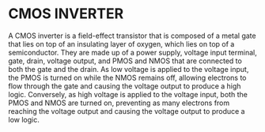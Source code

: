 # **CMOS INVERTER**

A CMOS inverter is a field-effect transistor that is composed of a metal gate that lies on top of an insulating layer of oxygen, which lies on top of a semiconductor. They are made up of a power supply, voltage input terminal, gate, drain, voltage output, and PMOS and NMOS that are connected to both the gate and the drain. As low voltage is applied to the voltage input, the PMOS is turned on while the NMOS remains off, allowing electrons to flow through the gate and causing the voltage output to produce a high logic. Conversely, as high voltage is applied to the voltage input, both the PMOS and NMOS are turned on, preventing as many electrons from reaching the voltage output and causing the voltage output to produce a low logic.
